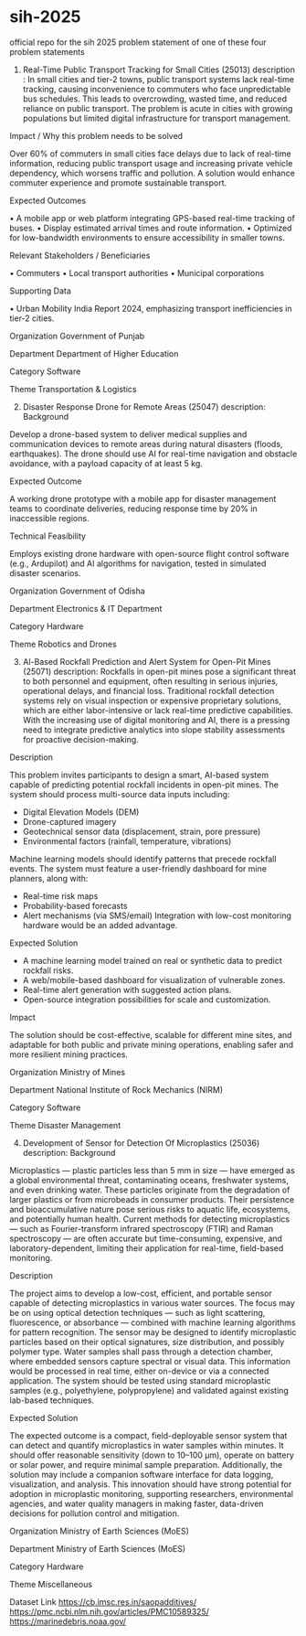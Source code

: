 # sih-2025
official repo for the sih 2025 problem statement of one of these four problem statements


1. Real-Time Public Transport Tracking for Small Cities (25013)
description :
In small cities and tier-2 towns, public transport systems lack real-time tracking, causing inconvenience to commuters who face unpredictable bus schedules. This leads to overcrowding, wasted time, and reduced reliance on public transport. The problem is acute in cities with growing populations but limited digital infrastructure for transport management.

Impact / Why this problem needs to be solved

Over 60% of commuters in small cities face delays due to lack of real-time information, reducing public transport usage and increasing private vehicle dependency, which worsens traffic and pollution. A solution would enhance commuter experience and promote sustainable transport.

Expected Outcomes

• A mobile app or web platform integrating GPS-based real-time tracking of buses.
• Display estimated arrival times and route information.
• Optimized for low-bandwidth environments to ensure accessibility in smaller towns.

Relevant Stakeholders / Beneficiaries

• Commuters
• Local transport authorities
• Municipal corporations

Supporting Data

• Urban Mobility India Report 2024, emphasizing transport inefficiencies in tier-2 cities.


Organization	Government of Punjab

Department	Department of Higher Education

Category	Software

Theme	Transportation & Logistics

2. Disaster Response Drone for Remote Areas (25047)
description:
Background

Develop a drone-based system to deliver medical supplies and communication devices to remote areas during natural disasters (floods, earthquakes). The drone should use AI for real-time navigation and obstacle avoidance, with a payload capacity of at least 5 kg.

Expected Outcome

A working drone prototype with a mobile app for disaster management teams to coordinate deliveries, reducing response time by 20% in inaccessible regions.

Technical Feasibility

Employs existing drone hardware with open-source flight control software (e.g., Ardupilot) and AI algorithms for navigation, tested in simulated disaster scenarios.

Organization	Government of Odisha

Department	Electronics & IT Department

Category	Hardware

Theme	Robotics and Drones

3. Al-Based Rockfall Prediction and Alert System for Open-Pit Mines (25071)
description:
Rockfalls in open-pit mines pose a significant threat to both personnel and equipment, often resulting in serious injuries, operational delays, and financial loss. Traditional rockfall detection systems rely on visual inspection or expensive proprietary solutions, which are either labor-intensive or lack real-time predictive capabilities. With the increasing use of digital monitoring and AI, there is a pressing need to integrate predictive analytics into slope stability assessments for proactive decision-making.

Description

This problem invites participants to design a smart, AI-based system capable of predicting potential rockfall incidents in open-pit mines. The system should process multi-source data inputs including:
- Digital Elevation Models (DEM)
- Drone-captured imagery
- Geotechnical sensor data (displacement, strain, pore pressure)
- Environmental factors (rainfall, temperature, vibrations)

Machine learning models should identify patterns that precede rockfall events. The system must feature a user-friendly dashboard for mine planners, along with:
- Real-time risk maps
- Probability-based forecasts
- Alert mechanisms (via SMS/email)
Integration with low-cost monitoring hardware would be an added advantage.

Expected Solution

- A machine learning model trained on real or synthetic data to predict rockfall risks.
- A web/mobile-based dashboard for visualization of vulnerable zones.
- Real-time alert generation with suggested action plans.
- Open-source integration possibilities for scale and customization.

Impact

The solution should be cost-effective, scalable for different mine sites, and adaptable for both public and private mining operations, enabling safer and more resilient mining practices.

Organization	Ministry of Mines

Department	National Institute of Rock Mechanics (NIRM)

Category	Software

Theme	Disaster Management

4. Development of Sensor for Detection Of Microplastics (25036)
description:
Background

Microplastics — plastic particles less than 5 mm in size — have emerged as a global environmental threat, contaminating oceans, freshwater systems, and even drinking water. These particles originate from the degradation of larger plastics or from microbeads in consumer products. Their persistence and bioaccumulative nature pose serious risks to aquatic life, ecosystems, and potentially human health. Current methods for detecting microplastics — such as Fourier-transform infrared spectroscopy (FTIR) and Raman spectroscopy — are often accurate but time-consuming, expensive, and laboratory-dependent, limiting their application for real-time, field-based monitoring.

Description

The project aims to develop a low-cost, efficient, and portable sensor capable of detecting microplastics in various water sources. The focus may be on using optical detection techniques — such as light scattering, fluorescence, or absorbance — combined with machine learning algorithms for pattern recognition. The sensor may be designed to identify microplastic particles based on their optical signatures, size distribution, and possibly polymer type. Water samples shall pass through a detection chamber, where embedded sensors capture spectral or visual data. This information would be processed in real time, either on-device or via a connected application. The system should be tested using standard microplastic samples (e.g., polyethylene, polypropylene) and validated against existing lab-based techniques.

Expected Solution

The expected outcome is a compact, field-deployable sensor system that can detect and quantify microplastics in water samples within minutes. It should offer reasonable sensitivity (down to 10–100 μm), operate on battery or solar power, and require minimal sample preparation. Additionally, the solution may include a companion software interface for data logging, visualization, and analysis. This innovation should have strong potential for adoption in microplastic monitoring, supporting researchers, environmental agencies, and water quality managers in making faster, data-driven decisions for pollution control and mitigation.

Organization	Ministry of Earth Sciences (MoES)

Department	Ministry of Earth Sciences (MoES)

Category	Hardware

Theme	Miscellaneous

Dataset Link	https://cb.imsc.res.in/saopadditives/ https://pmc.ncbi.nlm.nih.gov/articles/PMC10589325/ https://marinedebris.noaa.gov/
